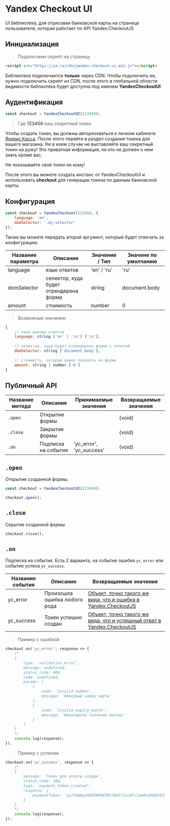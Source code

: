 # Yandex Checkout UI

UI библиотека, для отрисовки банковской карты на странице пользователя,
которая работает по API Yandex.CheckoutJS



## Инициализация

> Подключаем скрипт на страницу

```html
<script src="https://ya.ru/cdn/yandex-checkout-ui.min.js"></script>
```

Библиотека подключается **только** через CDN.
Чтобы подключить ее, нужно подключить скрипт из CDN, после этого в глобальной
области видимости библиотека будет доступна под именем **YandexCheckoutUI**



## Аудентификация

```js
const checkout = YandexCheckoutUI(123456);
```

> Где **123456** ваш секретный токен

Чтобы создать токен, вы должны авторизоваться к личном кабинете
[Яндекс.Касса](https://ya.ru). После этого перейти в раздел
создания токена для вашего магазина. Не в коем случае не выставляйте ваш
секретный токен на ружу! Это приватная информация, ни кто
не должен о нем знать кроме вас.

<aside class="warning">Не показывайте свой токен ни кому!</aside>

После этого вы можете создать инстанс от YandexCheckoutUI и использовать
**checkout** для генерации токена по данным банковской карты.



## Конфигурация

```js
const checkout = YandexCheckout(123456, {
    language: 'en',
    domSelector: '.my-selector'
});
```

Также вы можете передать второй аргумент, который будет отвечать за конфигурацию.

| Название параметра | Описание                               | Значение / Тип  | Значене по умолчанию |
| ------------------ | -------------------------------------- | --------------- | -------------------- |
| language           | язык ответов                           | 'en' / 'ru'     | 'ru'                 |
| domSelector        | селектор, куда будет отрендерена форма | string          | document.body        |
| amount             | стоимость                              | number          | 0                    |

> Возможные значения:

```js
{
    // язык вывода ответов
    language: string ('en' | 'ru') ['ru'],
    
    // селектор, куда будет отрендерена форма с оплатой
    domSelector: string ['document.body'],
    
    // стоимость, которую нужно показать на форме
    amount: string | number ['0']
}
```

## Публичный API

| Название метода | Описание               | Принимаемые значения     | Возвращаемые значения |
| --------------- | ---------------------- | ------------------------ | --------------------- |
| `.open`         | Открытие формы         |                          | {void}                |
| `.close`        | Закрытие формы         |                          | {void}                |
| `.on`           | Подписка на события    | 'yc_error', 'yc_success' | {void}                |

## `.open`

Открытие созданной формы.

```js
const checkout = YandexCheckoutUI(123456);

checkout.open();
```

## `.close`

Скрытие созданной формы

```js
checkout.close();
```

## `.on`

Подписка на события.
Есть 2 варианта, на событие ошибки `yc_error` или событие успеха `yc_success`.

| Название события | Описание                     | Возвращаемые значения |
| ---------------- | ---------------------------- | --------------------- |
| yc_error         | Произошла ошибка любого рода | [Объект, точно такого же вида, что и ошибка в Yandex.CheckoutJS](#yc-errors) |
| yc_success       | Токен успешно создан         | [Объект, точно такого же вида, что и успешный ответ в Yandex.CheckoutJS](#yc-success) |

> Пример с ошибкой

```js
checkout.on('yc_error', response => {
    /*
    {
        type: 'validation_error',
        message: undefined,
        status_code: 400,
        code: undefined,
        params: [
            {
                code: 'invalid_number',
                message: 'Неверный номер карты'
            },
            {
                code: 'invalid_expiry_month',
                message: 'Невалидное значение месяца'
            }
        ]
    }
    */
    console.log(response);
});
```

> Пример с успехом

```js
checkout.on('yc_success', response => {
    /*
    {
        message: 'Токен для оплаты создан',
        status_code: 200,
        type: 'payment_token_created',
        response: {
            paymentToken: 'eyJlbmNyeXB0ZWRNZXNzYWdlIjoiWlc1amNubHdkR1ZrVFdWemMyRm5aUT09IiwiZXBoZW1lcmFsUHVibGljS2V5IjoiWlhCb1pXMWxjbUZzVUhWaWJHbGpTMlY1IiwidGFnIjoiYzJsbmJtRjBkWEpsIn0K'
        }
    }
    */
    console.log(response);
});
```
